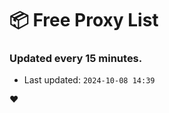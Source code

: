 # :package: Free Proxy List
### Updated every 15 minutes.

- Last updated: `2024-10-08 14:39`

:heart:
